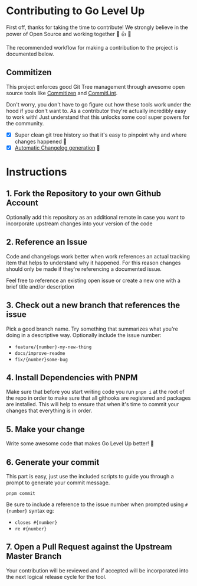 # Contributing to Go Level Up

First off, thanks for taking the time to contribute! We strongly believe in the power of Open Source and working together :muscle: :+1: :tada:

The recommended workflow for making a contribution to the project is documented below.

## Commitizen

This project enforces good Git Tree management through awesome open source tools like [Commitizen](https://github.com/commitizen/cz-cli) and [CommitLint](https://github.com/conventional-changelog/commitlint).

Don't worry, you don't have to go figure out how these tools work under the hood if you don't want to. As a contributor they're actually incredibly easy to work with! Just understand that this unlocks some cool super powers for the community.

- [x] Super clean git tree history so that it's easy to pinpoint why and where changes happened :evergreen_tree:
- [x] [Automatic Changelog generation](CHANGELOG.md) :rocket:

# Instructions

## 1. Fork the Repository to your own Github Account

Optionally add this repository as an additional remote in case you want to incorporate upstream changes into your version of the code

## 2. Reference an Issue

Code and changelogs work better when work references an actual tracking item that helps to understand why it happened. For this reason changes should only be made if they're referencing a documented issue.

Feel free to reference an existing open issue or create a new one with a brief title and/or description

## 3. Check out a new branch that references the issue

Pick a good branch name. Try something that summarizes what you're doing in a descriptive way. Optionally include the issue number:

- `feature/{number}-my-new-thing`
- `docs/improve-readme`
- `fix/{number}some-bug`

## 4. Install Dependencies with PNPM

Make sure that before you start writing code you run `pnpm i` at the root of the repo in order to make sure that all githooks are registered and packages are installed. This will help to ensure that when it's time to commit your changes that everything is in order.

## 5. Make your change

Write some awesome code that makes Go Level Up better! :muscle:

## 6. Generate your commit

This part is easy, just use the included scripts to guide you through a prompt to generate your commit message.

```
pnpm commit
```

Be sure to include a reference to the issue number when prompted using `#{number}` syntax eg:

- `closes #{number}`
- `re #{number}`

## 7. Open a Pull Request against the Upstream Master Branch

Your contribution will be reviewed and if accepted will be incorporated into the next logical release cycle for the tool.
